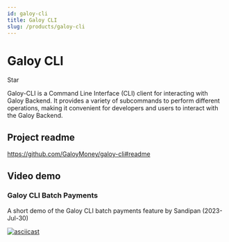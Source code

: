 ```yaml
---
id: galoy-cli
title: Galoy CLI
slug: /products/galoy-cli
---
```


# Galoy CLI

<GitHubButton href="https://github.com/GaloyMoney/galoy-cli" data-color-scheme="no-preference: dark; light: light; dark: dark;" data-icon="octicon-star" data-size="large" data-show-count="true" aria-label="Star GaloyMoney/galoy-cli on GitHub">Star</GitHubButton>
<div style={{ marginBottom: 20 }}></div>

Galoy-CLI is a Command Line Interface (CLI) client for interacting with Galoy Backend. It provides a variety of subcommands to perform different operations, making it convenient for developers and users to interact with the Galoy Backend.

## Project readme
https://github.com/GaloyMoney/galoy-cli#readme

## Video demo
### Galoy CLI Batch Payments
A short demo of the Galoy CLI batch payments feature by Sandipan (2023-Jul-30)

[![asciicast](https://asciinema.org/a/599756.svg)](https://asciinema.org/a/599756)
